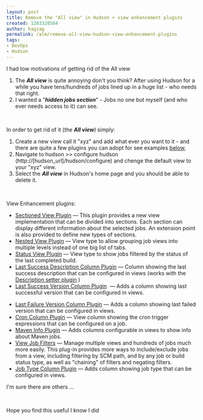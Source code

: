 ```yaml
---
layout: post
title: Remove the "All view" in Hudson + view enhancement plugins
created: 1283328584
author: hagzag
permalink: /alm/remove-all-view-hudson-view-enhancement-plugins
tags:
- DevOps
- Hudson
---
```

<p>I had tow motivations of getting rid of the All view</p>
<ol>
    <li>The <em><strong>All view</strong></em> is quite annoying don't you think? After using Hudson for a while you have tens/hundreds of jobs lined up in a huge list - who needs that right.</li>
    <li>I wanted a &quot;<em><strong>hidden jobs section</strong></em>&quot; - Jobs no one but myself (and who ever needs access to it) can see.</li>
</ol>
<p>&nbsp;</p>
<p>In order to get rid of it (the <em><strong>All view</strong>)<strong> </strong></em>simply:</p>
<ol>
    <li>Create a new view call it &quot;xyz&quot; and add what ever you want to it - and there are quite a few plugins you can adopt for see examples <a href="#vep">below</a>,</li>
    <li>Navigate to hudson &gt;&gt; configure hudson (http://[hudson_url]/hudson/configure) and chenge the default view to your &quot;xyz&quot; view.</li>
    <li>Select the <em><strong>All view</strong></em> in Hudson's home page and you should be able to delete it.</li>
</ol>
<p>&nbsp;</p>
<p><a name="vep">View Enhancement plugins</a>:</p>
<ul>
    <li><a href="http://wiki.hudson-ci.org/display/HUDSON/Sectioned+View+Plugin">Sectioned   View Plugin</a>                                                                   <span class="smalltext">&mdash; This plugin provides a new view implementation that  can be divided into sections. Each section can display different  information about the selected jobs.  An extension point is also  provided to define new types of sections.</span></li>
    <li><a href="http://wiki.hudson-ci.org/display/HUDSON/Nested+View+Plugin">Nested  View Plugin</a>                                                                   <span class="smalltext">&mdash; View type to allow grouping job views into multiple  levels instead of one big list of tabs.</span></li>
    <li><a href="http://wiki.hudson-ci.org/display/HUDSON/Status+View+Plugin">Status  View Plugin</a>                                                                   <span class="smalltext">&mdash; View type to show jobs filtered by the status of the  last completed build.</span></li>
    <li><a href="http://wiki.hudson-ci.org/display/HUDSON/Last+Success+Description+Column+Plugin">Last   Success Description Column Plugin</a>                                                                   <span class="smalltext">&mdash; Column showing the last success description that can  be configured in views (works with the <a href="http://wiki.hudson-ci.org/display/HUDSON/Description+Setter+Plugin">Description  setter plugin</a> )</span></li>
    <li><a href="http://wiki.hudson-ci.org/display/HUDSON/Last+Success+Version+Column+Plugin">Last  Success Version Column Plugin</a>&nbsp;                                                                  <span class="smalltext">&mdash; </span>Adds a column showing last successful version that can be configured  in views.</li>
</ul>
<p><span class="smalltext"> </span></p>
<ul>
    <li><a href="http://wiki.hudson-ci.org/display/HUDSON/Last+Failure+Version+Column+Plugin">Last  Failure Version Column Plugin</a>                                                                  <span class="smalltext">&mdash;&nbsp;</span>Adds a column showing last failed version that can be configured in  views.</li>
    <li><a href="http://wiki.hudson-ci.org/display/HUDSON/Cron+Column+Plugin">Cron  Column Plugin</a>                                                                   <span class="smalltext">&mdash; View column showing the cron trigger expressions  that can be configured on a job. </span></li>
    <li><a href="http://wiki.hudson-ci.org/display/HUDSON/Maven+Info+Plugin">Maven  Info Plugin</a>                                                                   <span class="smalltext">&mdash; Adds columns configurable in views to show info  about Maven jobs.</span></li>
    <li><a href="http://wiki.hudson-ci.org/display/HUDSON/View+Job+Filters">View  Job Filters</a>                                                                   <span class="smalltext">&mdash; Manage multiple views and hundreds of jobs much more  easily.  This plug-in provides more ways to include/exclude jobs from a  view, including filtering by SCM path, and by any job or build status  type, as well as &quot;chaining&quot; of filters and negating filters.</span></li>
    <li><a href="http://wiki.hudson-ci.org/display/HUDSON/Job+Type+Column+Plugin">Job  Type Column Plugin</a>                                                                   <span class="smalltext">&mdash; Adds column showing job type that can be configured  in views. <br />
    </span></li>
</ul>
<p><span class="smalltext">I'm sure there are others ...</span></p>
<p>&nbsp;</p>
<p>Hope you find this useful I know I did <img src="http://www.tikalk.com/sites/all/modules/fckeditor/fckeditor/editor/images/smiley/msn/wink_smile.gif" alt="" /></p>
